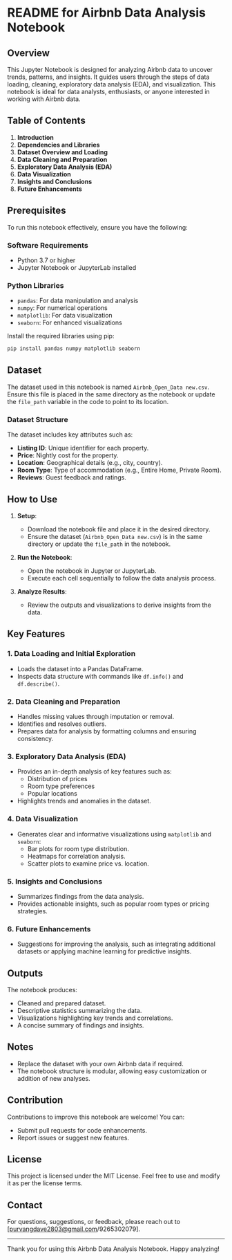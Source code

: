 # README for Airbnb Data Analysis Notebook

## Overview
This Jupyter Notebook is designed for analyzing Airbnb data to uncover trends, patterns, and insights. It guides users through the steps of data loading, cleaning, exploratory data analysis (EDA), and visualization. This notebook is ideal for data analysts, enthusiasts, or anyone interested in working with Airbnb data.

## Table of Contents
1. **Introduction**
2. **Dependencies and Libraries**
3. **Dataset Overview and Loading**
4. **Data Cleaning and Preparation**
5. **Exploratory Data Analysis (EDA)**
6. **Data Visualization**
7. **Insights and Conclusions**
8. **Future Enhancements**

## Prerequisites
To run this notebook effectively, ensure you have the following:

### Software Requirements
- Python 3.7 or higher
- Jupyter Notebook or JupyterLab installed

### Python Libraries
- `pandas`: For data manipulation and analysis
- `numpy`: For numerical operations
- `matplotlib`: For data visualization
- `seaborn`: For enhanced visualizations

Install the required libraries using pip:
```bash
pip install pandas numpy matplotlib seaborn
```

## Dataset
The dataset used in this notebook is named `Airbnb_Open_Data new.csv`. Ensure this file is placed in the same directory as the notebook or update the `file_path` variable in the code to point to its location.

### Dataset Structure
The dataset includes key attributes such as:
- **Listing ID**: Unique identifier for each property.
- **Price**: Nightly cost for the property.
- **Location**: Geographical details (e.g., city, country).
- **Room Type**: Type of accommodation (e.g., Entire Home, Private Room).
- **Reviews**: Guest feedback and ratings.

## How to Use
1. **Setup**:
   - Download the notebook file and place it in the desired directory.
   - Ensure the dataset (`Airbnb_Open_Data new.csv`) is in the same directory or update the `file_path` in the notebook.

2. **Run the Notebook**:
   - Open the notebook in Jupyter or JupyterLab.
   - Execute each cell sequentially to follow the data analysis process.

3. **Analyze Results**:
   - Review the outputs and visualizations to derive insights from the data.

## Key Features
### 1. **Data Loading and Initial Exploration**
- Loads the dataset into a Pandas DataFrame.
- Inspects data structure with commands like `df.info()` and `df.describe()`.

### 2. **Data Cleaning and Preparation**
- Handles missing values through imputation or removal.
- Identifies and resolves outliers.
- Prepares data for analysis by formatting columns and ensuring consistency.

### 3. **Exploratory Data Analysis (EDA)**
- Provides an in-depth analysis of key features such as:
  - Distribution of prices
  - Room type preferences
  - Popular locations
- Highlights trends and anomalies in the dataset.

### 4. **Data Visualization**
- Generates clear and informative visualizations using `matplotlib` and `seaborn`:
  - Bar plots for room type distribution.
  - Heatmaps for correlation analysis.
  - Scatter plots to examine price vs. location.

### 5. **Insights and Conclusions**
- Summarizes findings from the data analysis.
- Provides actionable insights, such as popular room types or pricing strategies.

### 6. **Future Enhancements**
- Suggestions for improving the analysis, such as integrating additional datasets or applying machine learning for predictive insights.

## Outputs
The notebook produces:
- Cleaned and prepared dataset.
- Descriptive statistics summarizing the data.
- Visualizations highlighting key trends and correlations.
- A concise summary of findings and insights.

## Notes
- Replace the dataset with your own Airbnb data if required.
- The notebook structure is modular, allowing easy customization or addition of new analyses.

## Contribution
Contributions to improve this notebook are welcome! You can:
- Submit pull requests for code enhancements.
- Report issues or suggest new features.

## License
This project is licensed under the MIT License. Feel free to use and modify it as per the license terms.

## Contact
For questions, suggestions, or feedback, please reach out to [purvangdave2803@gmail.com/9265302079].

---
Thank you for using this Airbnb Data Analysis Notebook. Happy analyzing!

